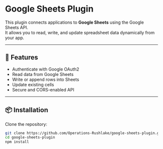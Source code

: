 # Google Sheets Plugin

This plugin connects applications to **Google Sheets** using the Google Sheets API.  
It allows you to read, write, and update spreadsheet data dynamically from your app.

---

## 🚀 Features
- Authenticate with Google OAuth2
- Read data from Google Sheets
- Write or append rows into Sheets
- Update existing cells
- Secure and CORS-enabled API

---

## 📦 Installation
Clone the repository:
```bash
git clone https://github.com/Operations-Rushlake/google-sheets-plugin.git
cd google-sheets-plugin
npm install

